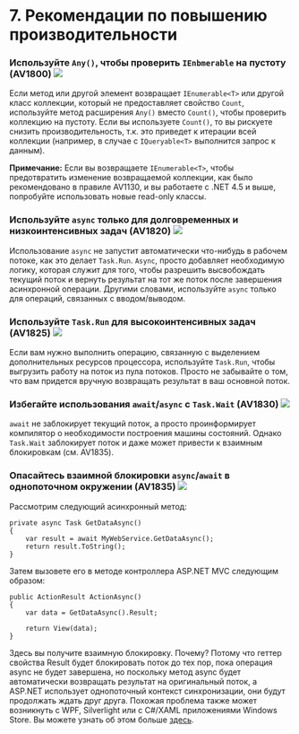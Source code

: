 <!--
NOTE: Requires Markdown Extra. See http://michelf.ca/projects/php-markdown/extra/
 --> 

# 7. Рекомендации по повышению производительности

### <a name="av1800"></a> Используйте `Any()`, чтобы проверить `IEnbmerable` на пустоту (AV1800) ![](images/3.png)
Если метод или другой элемент возвращает `IEnumerable<T>` или другой класс коллекции, который не предоставляет свойство `Count`, используйте метод расширения `Any()` вместо `Count()`, чтобы проверить коллекцию на пустоту. Если вы используете `Count()`, то вы рискуете снизить производительность, т.к. это приведет к итерации всей коллекции (например, в случае с `IQueryable<T>` выполнится запрос к данным).

**Примечание:** Если вы возвращаете `IEnumerable<T>`, чтобы предотвратить изменение возвращаемой коллекции, как было рекомендовано в правиле AV1130, и вы работаете с .NET 4.5 и выше, попробуйте использовать новые read-only классы.

### <a name="av1820"></a> Используйте `async` только для долговременных и низкоинтенсивных задач (AV1820) ![](images/1.png)
Использование `async` не запустит автоматически что-нибудь в рабочем потоке, как это делает `Task.Run`. `Async`, просто добавляет необходимую логику, которая служит для того, чтобы разрешить высвобождать текущий поток и вернуть результат на тот же поток после завершения асинхронной операции. Другими словами, используйте `async` только для операций, связанных с вводом/выводом.

### <a name="av1825"></a> Используйте `Task.Run` для высокоинтенсивных задач (AV1825) ![](images/1.png)
Если вам нужно выполнить операцию, связанную с выделением дополнительных ресурсов процессора, используйте `Task.Run`, чтобы выгрузить работу на поток из пула потоков. Просто не забывайте о том, что вам придется вручную возвращать результат в ваш основной поток.

### <a name="av1830"></a>  Избегайте использования `await`/`async` c `Task.Wait` (AV1830) ![](images/1.png)
`await`  не заблокирует текущий поток, а просто проинформирует компилятор о необходимости построения машины состояний. Однако `Task.Wait`  заблокирует поток и даже может привести к взаимным блокировкам (см. AV1835).

### <a name="av1835"></a> Опасайтесь взаимной блокировки `async`/`await` в однопоточном окружении (AV1835) ![](images/1.png)
Рассмотрим следующий асинхронный метод:

	private async Task GetDataAsync()
	{
		var result = await MyWebService.GetDataAsync();
		return result.ToString();
	}

Затем вызовете его в методе контроллера ASP.NET MVC следующим образом:

	public ActionResult ActionAsync()
	{
		var data = GetDataAsync().Result;
		
		return View(data);  
	}

Здесь вы получите взаимную блокировку. Почему? Потому что геттер свойства Result будет блокировать поток до тех пор, пока операция async не будет завершена, но поскольку метод async будет автоматически возвращать результат на оригинальный поток, а ASP.NET использует однопоточный контекст синхронизации, они будут продолжать ждать друг друга. Похожая проблема также может возникнуть с WPF, Silverlight или с C#/XAML приложениями Windows Store. Вы можете узнать об этом больше [здесь](http://blogs.msdn.com/b/pfxteam/archive/2011/01/13/10115163.aspx).
